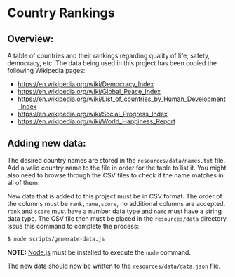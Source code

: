 # Country Rankings
## Overview:
A table of countries and their rankings regarding quality of life, safety, democracy, etc. The data being used in this project has been copied the following Wikipedia pages:
* https://en.wikipedia.org/wiki/Democracy_Index
* https://en.wikipedia.org/wiki/Global_Peace_Index
* https://en.wikipedia.org/wiki/List_of_countries_by_Human_Development_Index
* https://en.wikipedia.org/wiki/Social_Progress_Index
* https://en.wikipedia.org/wiki/World_Happiness_Report

## Adding new data:
The desired country names are stored in the `resources/data/names.txt` file. Add a valid country name to the file in order for the table to list it. You might also need to browse through the CSV files to check if the name matches in all of them.

New data that is added to this project must be in CSV format. The order of the columns must be `rank,name,score`, no additional columns are accepted. `rank` and `score` must have a number data type and `name` must have a string data type. The CSV file then must be placed in the `resources/data` directory. Issue this command to complete the process:

```sh
$ node scripts/generate-data.js
```
**NOTE:** [Node.js](https://nodejs.org/en/) must be installed to execute the `node` command.

The new data should now be written to the `resources/data/data.json` file.
